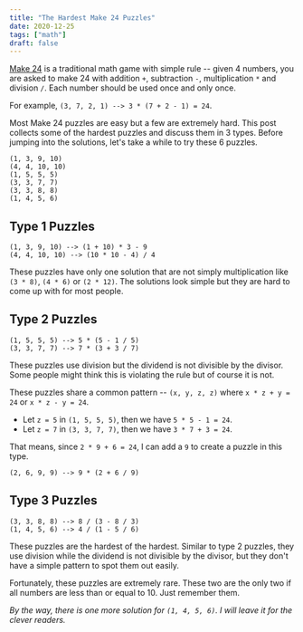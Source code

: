 ```yaml
---
title: "The Hardest Make 24 Puzzles"
date: 2020-12-25
tags: ["math"]
draft: false
---
```


[Make 24](https://en.wikipedia.org/wiki/24_Game) is a traditional math game with simple rule -- given 4 numbers, you are asked to make 24 with addition `+`, subtraction `-`, multiplication `*` and division `/`. Each number should be used once and only once.

For example, `(3, 7, 2, 1) --> 3 * (7 + 2 - 1) = 24`.

Most Make 24 puzzles are easy but a few are extremely hard. This post collects some of the hardest puzzles and discuss them in 3 types. Before jumping into the solutions, let's take a while to try these 6 puzzles.

```plain
(1, 3, 9, 10)
(4, 4, 10, 10)
(1, 5, 5, 5)
(3, 3, 7, 7)
(3, 3, 8, 8)
(1, 4, 5, 6)
```

## Type 1 Puzzles

```plain
(1, 3, 9, 10) --> (1 + 10) * 3 - 9
(4, 4, 10, 10) --> (10 * 10 - 4) / 4
```

These puzzles have only one solution that are not simply multiplication like `(3 * 8)`, `(4 * 6)` or `(2 * 12)`. The solutions look simple but they are hard to come up with for most people.

## Type 2 Puzzles

```plain
(1, 5, 5, 5) --> 5 * (5 - 1 / 5)
(3, 3, 7, 7) --> 7 * (3 + 3 / 7)
```

These puzzles use division but the dividend is not divisible by the divisor. Some people might think this is violating the rule but of course it is not.

These puzzles share a common pattern -- `(x, y, z, z)` where `x * z + y = 24` or `x * z - y = 24`.

* Let `z = 5` in `(1, 5, 5, 5)`, then we have `5 * 5 - 1 = 24`.
* Let `z = 7` in `(3, 3, 7, 7)`, then we have `3 * 7 + 3 = 24`.

That means, since `2 * 9 + 6 = 24`, I can add a `9` to create a puzzle in this type.

```plain
(2, 6, 9, 9) --> 9 * (2 + 6 / 9)
```

## Type 3 Puzzles

```plain
(3, 3, 8, 8) --> 8 / (3 - 8 / 3)
(1, 4, 5, 6) --> 4 / (1 - 5 / 6)
```

These puzzles are the hardest of the hardest. Similar to type 2 puzzles, they use division while the dividend is not divisible by the divisor, but they don't have a simple pattern to spot them out easily.

Fortunately, these puzzles are extremely rare. These two are the only two if all numbers are less than or equal to 10. Just remember them.

*By the way, there is one more solution for `(1, 4, 5, 6)`. I will leave it for the clever readers.*
